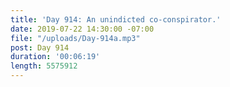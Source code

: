 ```yaml
---
title: 'Day 914: An unindicted co-conspirator.'
date: 2019-07-22 14:30:00 -07:00
file: "/uploads/Day-914a.mp3"
post: Day 914
duration: '00:06:19'
length: 5575912
---
```


